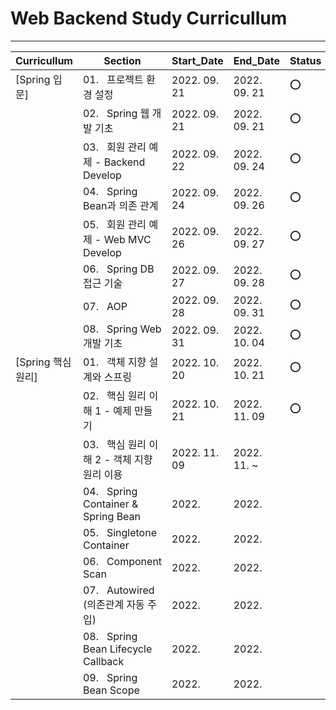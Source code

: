 # Web Backend Study Curricullum
---
Curricullum|Section|Start_Date|End_Date|Status
--|--|--|--|--|
[Spring 입문]|01.&nbsp;&nbsp;&nbsp;프로젝트 환경 설정|2022. 09. 21|2022. 09. 21|:o:
&nbsp;|02.&nbsp;&nbsp;&nbsp;Spring 웹 개발 기초|2022. 09. 21|2022. 09. 21|:o:
&nbsp;|03.&nbsp;&nbsp;&nbsp;회원 관리 예제 - Backend Develop|2022. 09. 22|2022. 09. 24|:o:
&nbsp;|04.&nbsp;&nbsp;&nbsp;Spring Bean과 의존 관계|2022. 09. 24|2022. 09. 26|:o:
&nbsp;|05.&nbsp;&nbsp;&nbsp;회원 관리 예제 - Web MVC Develop|2022. 09. 26|2022. 09. 27|:o:
&nbsp;|06.&nbsp;&nbsp;&nbsp;Spring DB 접근 기술|2022. 09. 27|2022. 09. 28|:o:
&nbsp;|07.&nbsp;&nbsp;&nbsp;AOP|2022. 09. 28|2022. 09. 31|:o:
&nbsp;|08.&nbsp;&nbsp;&nbsp;Spring Web 개발 기초|2022. 09. 31|2022. 10. 04|:o:
[Spring 핵심 원리]|01.&nbsp;&nbsp;&nbsp;객체 지향 설계와 스프링|2022. 10. 20|2022. 10. 21|:o:
&nbsp;|02.&nbsp;&nbsp;&nbsp;핵심 원리 이해 1 - 예제 만들기|2022. 10. 21 |2022. 11. 09|:o:
&nbsp;|03.&nbsp;&nbsp;&nbsp;핵심 원리 이해 2 - 객체 지향 원리 이용|2022. 11. 09|2022. 11. ~|
&nbsp;|04.&nbsp;&nbsp;&nbsp;Spring Container & Spring Bean|2022. |2022. |
&nbsp;|05.&nbsp;&nbsp;&nbsp;Singletone Container|2022. |2022. |
&nbsp;|06.&nbsp;&nbsp;&nbsp;Component Scan|2022. |2022. |
&nbsp;|07.&nbsp;&nbsp;&nbsp;Autowired (의존관계 자동 주입)|2022. |2022. |
&nbsp;|08.&nbsp;&nbsp;&nbsp;Spring Bean Lifecycle Callback|2022. |2022. |
&nbsp;|09.&nbsp;&nbsp;&nbsp;Spring Bean Scope|2022. |2022. |
